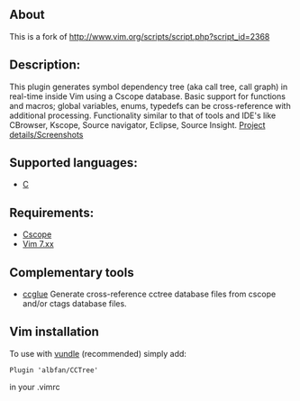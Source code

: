 ## About

This is a fork of http://www.vim.org/scripts/script.php?script_id=2368

## Description:
This plugin generates symbol dependency tree (aka call tree, call graph) in real-time inside Vim using a Cscope database. Basic support for functions and macros; global variables, enums, typedefs can be cross-reference with additional processing. Functionality similar to that of tools and IDE's like CBrowser, Kscope, Source navigator, Eclipse, Source Insight. [Project details/Screenshots](http://sites.google.com/site/vimcctree/) 

## Supported languages: 
* [C](http://en.wikipedia.org/wiki/C_(programming_language)) 

## Requirements:
* [Cscope](http://cscope.sourceforge.net/)
* [Vim 7.xx](http://www.vim.org/) 

## Complementary tools
* [ccglue](http://sourceforge.net/projects/ccglue/) Generate cross-reference cctree database files from cscope and/or ctags database files.

## Vim installation
To use with [vundle](https://github.com/gmarik/Vundle.vim) (recommended) simply add:

```vim
Plugin 'albfan/CCTree' 
```

in your .vimrc
